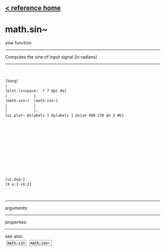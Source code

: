 [< reference home](ceammc_lib.html)
---

# math.sin~


sine function

---

Computes the sine of input signal (in radians)
<br>


---


```


[bang(
|
[plot.linspace~ -7 7 @pi #a]
|            |
[math.sin~]  [math.cos~]
|            |
|            |.
[ui.plot~ @xlabels 1 @ylabels 1 @size 400 170 @n 2 #b]












[ui.dsp~]
[X a:1->b:2]

            
```

---
arguments:


---
properties:


---
see also:<br>
[![math.sin](img/object_math.sin.png)](math.sin.html)
[![math.cos~](img/object_math.cos~.png)](math.cos~.html)
